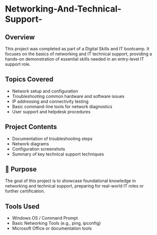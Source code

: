 # Networking-And-Technical-Support-
## Overview
This project was completed as part of a Digital Skills and IT bootcamp. It focuses on the basics of networking and IT technical support, providing a hands-on demonstration of essential skills needed in an entry-level IT support role.

## Topics Covered
- Network setup and configuration  
- Troubleshooting common hardware and software issues  
- IP addressing and connectivity testing  
- Basic command-line tools for network diagnostics  
- User support and helpdesk procedures

## Project Contents
- Documentation of troubleshooting steps  
- Network diagrams 
- Configuration screenshots  
- Summary of key technical support techniques

## 📌 Purpose
The goal of this project is to showcase foundational knowledge in networking and technical support, preparing for real-world IT roles or further certification.

## Tools Used
- Windows OS / Command Prompt  
- Basic Networking Tools (e.g., ping, ipconfig)  
- Microsoft Office or documentation tools


